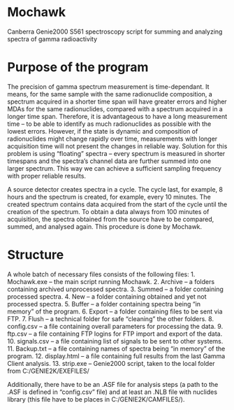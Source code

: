 # Mochawk
Canberra Genie2000 S561 spectroscopy script for summing and analyzing spectra of gamma radioactivity


# Purpose of the program

The precision of gamma spectrum measurement is time-dependant. It means, for the same sample with the same radionuclide composition, a spectrum acquired in a shorter time span will have greater errors and higher MDAs for the same radionuclides, compared with a spectrum acquired in a longer time span. Therefore, it is advantageous to have a long measurement time – to be able to identify as much radionuclides as possible with the lowest errors. However, if the state is dynamic and composition of radionuclides might change rapidly over time, measurements with longer acquisition time will not present the changes in reliable way. Solution for this problem is using “floating” spectra – every spectrum is measured in shorter timespans and the spectra’s channel data are further summed into one larger spectrum. This way we can achieve a sufficient sampling frequency with proper reliable results. 

A source detector creates spectra in a cycle. The cycle last, for example, 8 hours and the spectrum is created, for example, every 10 minutes. The created spectrum contains data acquired from the start of the cycle until the creation of the spectrum. To obtain a data always from 100 minutes of acquisition, the spectra obtained from the source have to be compared, summed, and analysed again. This procedure is done by Mochawk.

# Structure

A whole batch of necessary files consists of the following files:
    1. Mochawk.exe – the main script running Mochawk.
    2. Archive – a folders containing archived unprocessed spectra.
    3. Summed – a folder containing processed spectra.
    4. New – a folder containing obtained and yet not processed spectra.
    5. Buffer – a folder containing spectra being “in memory” of the program.
    6. Export – a folder containing files to be sent via FTP.
    7. Flush – a technical folder for safe “cleaning” the other folders.
    8. config.csv – a file containing overall parameters for processing the data.
    9. ftp.csv – a file containing FTP logins for FTP import and export of the data.
    10.  signals.csv – a file containing list of signals to be sent to other systems.
    11.  Backup.txt – a file containing names of spectra being “in memory” of the program.
    12.  display.html – a file containing full results from the last Gamma Client analysis.
    13.  strip.exe – Genie2000 script, taken to the local folder from C:/GENIE2K/EXEFILES/

Additionally, there have to be an .ASF file for analysis steps (a path to the .ASF is defined in “config.csv” file) and at least an .NLB file with nuclides library (this file have to be places in C:/GENIE2K/CAMFILES/).
